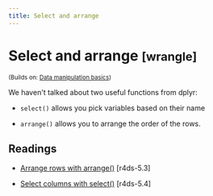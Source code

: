 ```yaml
---
title: Select and arrange
---
```


<!-- Generated automatically from select-arrange.yml. Do not edit by hand -->

# Select and arrange <small class='wrangle'>[wrangle]</small>
<small>(Builds on: [Data manipulation basics](manip-basics.md))</small>

We haven't talked about two useful functions from dplyr:

* `select()` allows you pick variables based on their name

* `arrange()` allows you to arrange the order of the rows.

## Readings

  * [Arrange rows with arrange()](http://r4ds.had.co.nz/transform.html#arrange-rows-with-arrange) [r4ds-5.3]

  * [Select columns with select()](http://r4ds.had.co.nz/transform.html#select-columns-with-select) [r4ds-5.4]


